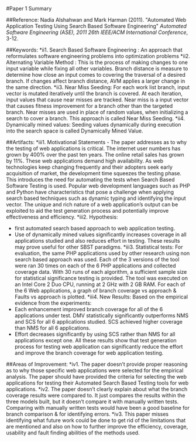 #Paper 1 Summary

##Reference:
Nadia Alshahwan and Mark Harman (2011). "Automated Web Application Testing Using Search Based Software Engineering"
*Automated Software Engineering (ASE), 2011 26th IEEE/ACM International Conference*, 3-12.

##Keywords:
*ii1. Search Based Software Engineering : An approach that reformulates software engineering problems into optimization problems
*ii2. Alternating Variable Method : This is the process of making changes to one input variable while fixing all other variables. Branch distance is measure to determine how close an input comes to covering the traversal of a desired branch. If changes affect branch distance, AVM applies a larger change in the same direction.
*ii3. Near Miss Seeding: For each work list branch, input vector is mutated iteratively until the branch is covered. At each iteration, input values that cause near misses are tracked. Near miss is a input vector that causes fitness improvement for a branch other than the targeted branch. Near misses are used in place of random values, when initializing a search to cover a branch. This approach is called Near Miss Seeding.
*ii4. Dynamically mined values: Seeding values dynamically during execution into the search space is called Dynamically Mined Value.

##Artifacts:
*iii1. Motivational Statements - The paper addresses as to why the testing of web applications is critical. The internet user numbers has grown by 400% over the past ten years. The online retail sales has grown by 11%. These web applications demand high availability. As web technologies keep changing frequently and their adopters seek early acquisition of market, the development time squeezes the testing phase. This introduces the need for automating the tests when Search Based Software Testing is used. Popular web development languages such as PHP and Python have characteristics that pose a challenge when applying search based techniques such as dynamic typing and identifying the input vector. The unique and rich nature of a web application’s output can be exploited to aid the test generation process and potentially improve effectiveness and efficiency.
*iii2. Hypothesis: 
- first automated search based approach to web application testing.
- Use of dynamically mined values significantly increases coverage in all applications studied and also reduces effort in testing. These results may prove useful for other SBST paradigms.
*iii3. Statistical tests: For evaluation, the same PHP applications used by other research using non search based approach was used. Each of the 3 versions of the tool were ran 30 times on each of the 6 PHP applications and collected coverage data. With 30 runs of each algorithm, a sufficient sample size for statistical significance testing is provided. The tool was executed on an Intel Core 2 Duo CPU, running at 2 GHz with 2 GB RAM.
For each of the 6 Web applications, a graph of branch coverage vs approach & Faults vs approach is plotted.
*iii4. New Results: Based on the empirical evidence from the experiments: 
- Each enhancement improved branch coverage for all of the 6 applications under test. DMV statistically significantly outperforms NMS and SCS for all 6 applications studied. SCS achieved higher coverage than NMS for all 6 applications.
- Effort decreases significantly by using SCS rather than NMS for all applications except one.
All these results show that test generation process for testing web application can significantly reduce the effort and improve the branch coverage for web application testing.

##Areas of Improvement:
*iv1. The paper doesn’t provide proper reasoning as to why those specific web applications were selected for the empirical analysis. The paper should have provided the criteria for selecting the web applications for testing their Automated Search Based Testing tools for web applications.
*iv2. The paper doesn’t clearly explain about what the branch coverage results were compared to. It just compares the results within the three models built, but it doesn’t compare it with manually written tests. Comparing with manually written tests would have been a good baseline for branch comparison & for identifying errors.
*iv3. This paper misses identifying what future work could be done to get rid of the limitations that are mentioned and also on how to further improve the efficiency, coverage, usability and fault finding abilities of the methods used.
